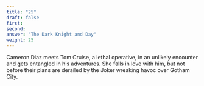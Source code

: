 ```yaml
---
title: "25"
draft: false
first: 
second:
answer: "The Dark Knight and Day"
weight: 25
---
```

Cameron Diaz meets Tom Cruise, a lethal operative, in an unlikely encounter and gets entangled in his adventures. She falls in love with him, but not before their plans are derailed by the Joker wreaking havoc over Gotham City.